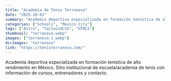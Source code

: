 ```yaml
---
title: "Academia de Tenis Terranova"
date: "2025-10-03"
summary: "Academia deportiva especializada en formación tenística de alto rendimiento en México."
categories: ["Schools", "Mexico City"]
tags: ["Astro", "TailwindCSS", "HTML5"]
thumbnail: "terranova.webp"
images: ["terranova-1.webp"]
dirimages: "terranova"
link: "https://tenisterranova.com/"
---
```


Academia deportiva especializada en formación tenística de alto rendimiento en México.
Sitio institucional de escuela/academia de tenis con información de cursos, entrenadores
y contacto.
